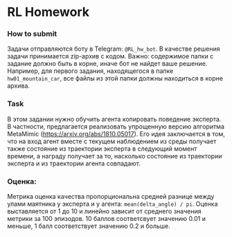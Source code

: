 # RL Homework

### How to submit
Задачи отправляются боту в Telegram: `@RL_hw_bot`. В качестве решения задачи принимается zip-архив с кодом. Важно: содержимое папки с задание должно быть в корне, иначе бот не найдет ваше решение. Например, для первого задания, находящегося в папке `hw01_mountain_car`, все файлы из этой папки должны находиться в корне архива.

### Task
В этом задании нужно обучить агента копировать поведение эксперта. В частности, предлагается реализовать упрощенную версию алгоритма MetaMimic (https://arxiv.org/abs/1810.05017). Его идея заключается в том, что на вход агент вместе с текущем наблюдением из среды получает также состояние из траектории эксперта в следующий момент времени, а награду получает за то, насколько состояние из траектории эксперта и из траектории агента совпадают.

### Оценка:
Метрика оценка качества пропорциональна средней разнице между улами маятника у эксперта и у агента: `mean(delta_angle) / pi`. Оценка выставляется от 1 до 10 и линейно зависит от среднего значения метрики за 100 эпизодов. 10 баллов соответсвует значению 0.01 и меньше, 1 балл соответствует значению 0.2 и больше.

